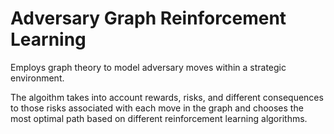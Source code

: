 # Adversary Graph Reinforcement Learning
Employs graph theory to model adversary moves within a strategic environment. 

The algoithm takes into account rewards, risks, and different consequences to those risks associated with each move in the graph and chooses the most optimal path based on different reinforcement learning algorithms.
